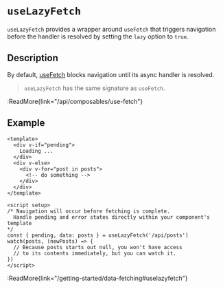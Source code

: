 # `useLazyFetch`

`useLazyFetch` provides a wrapper around `useFetch` that triggers navigation before the handler is resolved by setting the `lazy` option to `true`.


## Description

By default, [useFetch](/api/composables/use-fetch) blocks navigation until its async handler is resolved.

> `useLazyFetch` has the same signature as `useFetch`.

:ReadMore{link="/api/composables/use-fetch"}

## Example

```vue
<template>
  <div v-if="pending">
    Loading ...
  </div>
  <div v-else>
    <div v-for="post in posts">
      <!-- do something -->
    </div>
  </div>
</template>

<script setup>
/* Navigation will occur before fetching is complete.
  Handle pending and error states directly within your component's template
*/
const { pending, data: posts } = useLazyFetch('/api/posts')
watch(posts, (newPosts) => {
  // Because posts starts out null, you won't have access
  // to its contents immediately, but you can watch it.
})
</script>
```

:ReadMore{link="/getting-started/data-fetching#uselazyfetch"}
